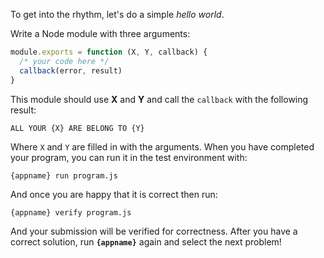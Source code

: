 To get into the rhythm, let's do a simple _hello world_.

Write a Node module with three arguments:

```javascript
module.exports = function (X, Y, callback) {
  /* your code here */
  callback(error, result)
}
```

This module should use **X** and **Y** and call the `callback` with the 
following result:

    ALL YOUR {X} ARE BELONG TO {Y}

Where `X` and `Y` are filled in with the arguments. When you have completed 
your program, you can run it in the test environment with:

    {appname} run program.js

And once you are happy that it is correct then run:

    {appname} verify program.js

And your submission will be verified for correctness. After you have
a correct solution, run **`{appname}`** again and select the next problem!
